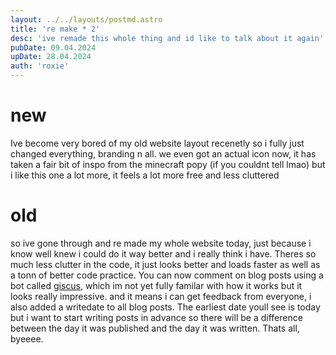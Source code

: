 ```yaml
---
layout: ../../layouts/postmd.astro
title: 're make * 2'
desc: 'ive remade this whole thing and id like to talk about it again'
pubDate: 09.04.2024
upDate: 28.04.2024
auth: 'roxie'
---
```

# new

Ive become very bored of my old website layout recenetly so i fully just changed everything, branding n all.
we even got an actual icon now, it has taken a fair bit of inspo from the minecraft popy (if you couldnt tell lmao)
but i like this one a lot more, it feels a lot more free and less cluttered

# old

so ive gone through and re made my whole website today, just because i know well knew i could do it way better and i really think i have.
Theres so much less clutter in the code, it just looks better and loads faster as well as a tonn of better code practice. You can now comment
on blog posts using a bot called [giscus](https://giscus.app/), which im not yet fully familar with how it works but it looks really impressive.
and it means i can get feedback from everyone, i also added a writedate to all blog posts. The earliest date youll see is today but i want to start
writing posts in advance so there will be a difference between the day it was published and the day it was written. Thats all, byeeee.